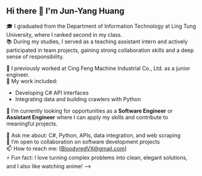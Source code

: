 ## Hi there 👋 I'm Jun-Yang Huang 

🎓 I graduated from the Department of Information Technology at Ling Tung University, where I ranked second in my class.  
📚 During my studies, I served as a teaching assistant intern and actively participated in team projects, gaining strong collaboration skills and a deep sense of responsibility.

💼 I previously worked at Cing Feng Machine Industrial Co., Ltd. as a junior engineer.  
🔧 My work included:
- Developing C# API interfaces
- Integrating data and building crawlers with Python

🌱 I’m currently looking for opportunities as a **Software Engineer** or **Assistant Engineer** where I can apply my skills and contribute to meaningful projects.

💬 Ask me about: C#, Python, APIs, data integration, and web scraping  
🤝 I’m open to collaboration on software development projects  
📫 How to reach me: [BloodyredVX@gmail.com]  
⚡ Fun fact: I love turning complex problems into clean, elegant solutions, and I also like watching anime!
-->
